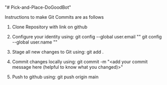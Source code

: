 "# Pick-and-Place-DoGoodBot" 

Instructions to make Git Commits are as follows 

1. Clone Repository with link on github
2. Configure your identity using:
git config --global user.email "<your-github-email>"
git config --global user.name "<your-github-username>"

3. Stage all new changes to Git using:
git add . 

4. Commit changes locally using:
git commit -m "<add your commit message here (helpful to know what you changed)>"

5. Push to github using:
git push origin main








